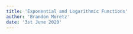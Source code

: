 ```yaml
---
title: 'Exponential and Logarithmic Functions'
author: 'Brandon Moretz'
date: '3st June 2020'
---  
```

  
  
